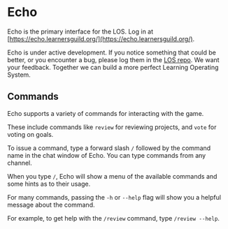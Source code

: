 # Echo

Echo is the primary interface for the LOS. Log in at [https://echo.learnersguild.org/](https://echo.learnersguild.org/).

Echo is under active development. If you notice something that could be better, or you encounter a bug, please log them in the [LOS repo][los-repo]. We want your feedback. Together we can build a more perfect Learning Operating System.

## Commands

Echo supports a variety of commands for interacting with the game.

These include commands like `review` for reviewing projects, and `vote` for voting on goals.

To issue a command, type a forward slash `/` followed by the command name in the chat window of Echo. You can type commands from any channel.

When you type `/`, Echo will show a menu of the available commands and some hints as to their usage.

For many commands, passing the `-h` or `--help` flag will show you a helpful message about the command.

For example, to get help with the `/review` command, type `/review --help`.

[los-repo]: https://github.com/LearnersGuild/los
